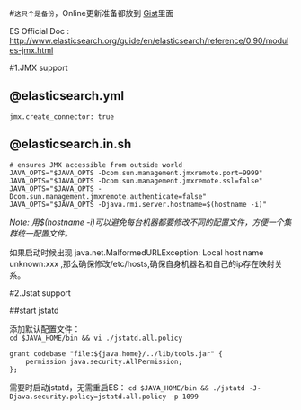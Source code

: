 #```这只个是备份```，Online更新准备都放到 [Gist](https://gist.github.com/icedfish/5cbaf3c7d93931634772)里面


ES Official Doc : http://www.elasticsearch.org/guide/en/elasticsearch/reference/0.90/modules-jmx.html

#1.JMX support
## @elasticsearch.yml

```
jmx.create_connector: true
```
## @elasticsearch.in.sh

```
# ensures JMX accessible from outside world
JAVA_OPTS="$JAVA_OPTS -Dcom.sun.management.jmxremote.port=9999"
JAVA_OPTS="$JAVA_OPTS -Dcom.sun.management.jmxremote.ssl=false"
JAVA_OPTS="$JAVA_OPTS -Dcom.sun.management.jmxremote.authenticate=false"
JAVA_OPTS="$JAVA_OPTS -Djava.rmi.server.hostname=$(hostname -i)"
```
*Note: 用$(hostname -i)可以避免每台机器都要修改不同的配置文件，方便一个集群统一配置文件。*


如果启动时候出现 java.net.MalformedURLException: Local host name unknown:xxx ,那么确保修改/etc/hosts,确保自身机器名和自己的ip存在映射关系。

#2.Jstat support

##start jstatd

添加默认配置文件：  
```cd $JAVA_HOME/bin && vi ./jstatd.all.policy```

```
grant codebase "file:${java.home}/../lib/tools.jar" {
	permission java.security.AllPermission;
};
```
需要时启动jstatd，无需重启ES：
```cd $JAVA_HOME/bin && ./jstatd -J-Djava.security.policy=jstatd.all.policy -p 1099```